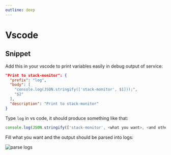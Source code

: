 ```yaml
---
outline: deep
---
```

# Vscode

## Snippet

Add this in your vscode to print variables easily in debug output of service:
``` json
"Print to stack-monitor": {
  "prefix": "log",
  "body": [
    "console.log(JSON.stringify(['stack-monitor', $1]));",
    "$2"
  ],
  "description": "Print to stack-monitor"
}
```

Type ```log``` in vs code, it should produce something like that:

``` javascript 
console.log(JSON.stringify(['stack-monitor', <what you want>, <and others>]));
```

Fill what you want and the output should be parsed into logs:

![parse logs](/screenshots/imgs/parse-json.png)